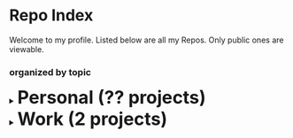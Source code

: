 # Repo Index

Welcome to my profile. Listed below are all my Repos. Only public ones are viewable. 

### organized by topic

<details><summary><strong style='font-size:2rem;'>Personal (?? projects)</strong></summary>

<h3>tool</h3><ul>

<li><a href='https://github.com/frederictwc/DogDetector'>DogDetector</a></li>

<li><a href='https://github.com/schollz/linkcrawler'>linkcrawler</a>: Cross-platform persistent and distributed web crawler. (go)</li>

<li><a href='https://github.com/schollz/crawdad'>crawdad</a>: Cross-platform persistent and distributed web crawler. (go)</li>

<li><a href='https://github.com/schollz/readable'>readable</a>: Making web pages readable in a browser and in the command line . (go)</li>

<li><a href='https://github.com/schollz/websitechanges'>websitechanges</a>: Change detection with a simple Python script to email you whenever a website changes. (python)</li>

<li><a href='https://github.com/schollz/squirrel'>squirrel</a>: Like curl, or wget, but downloads directly go to a SQLite databse. (go)</li>

<li><a href='https://github.com/schollz/browsersync'>browsersync</a>: A simple live-reloading tool for developing HTML. (go)</li>

<li><a href='https://github.com/schollz/zget'>zget</a>: zget is a mashup of curl and wget with torrenting and better interop with Windows. (go)</li>

</details>
<details><summary><strong style='font-size:2rem;'> Work (2 projects)</strong></summary>

<h3>package</h3><ul>

<li><a href='https://github.com/schollz/pake'>pake</a>: PAKE library for generating a strong secret between parties over an insecure channel. (go)</li>

</ul><h3>tool</h3><ul>

<li><a href='https://github.com/schollz/sundial'>sundial</a>: C program to get the next time of the sunset and sunrise. (c)</li>

</ul>

</details>

